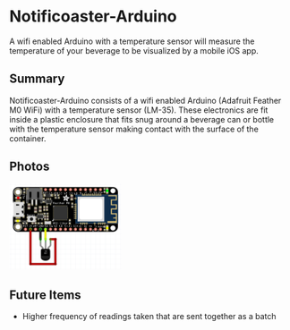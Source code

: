 #  Notificoaster-Arduino

A wifi enabled Arduino with a temperature sensor will measure the temperature of your beverage to be visualized by a mobile iOS app.

## Summary

Notificoaster-Arduino consists of a wifi enabled Arduino (Adafruit Feather M0 WiFi) with a temperature sensor (LM-35). These electronics are fit inside a plastic enclosure that fits snug around a beverage can or bottle with the temperature sensor making contact with the surface of the container. 

## Photos

<img src="Photos/WiringDiagram.png?raw=true" alt="drawing" width="200"/>



## Future Items

* Higher frequency of readings taken that are sent together as a batch